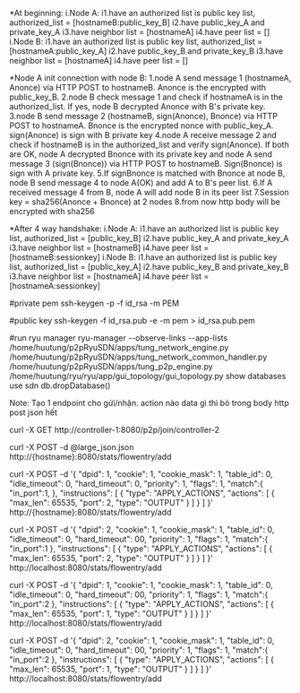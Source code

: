 

*At beginning:
i.Node A: 
i1.have an authorized list is public key list, authorized_list = [hostnameB:public_key_B]
i2.have public_key_A and private_key_A
i3.have neighbor list = [hostnameA]
i4.have peer list = [] 
i.Node B: 
i1.have an authorized list is public key list, authorized_list = [hostnameA:public_key_A]
i2.have public_key_B and private_key_B
i3.have neighbor list = [hostnameA]
i4.have peer list = [] 

*Node A init connection with node B:
1.node A send message 1 (hostnameA, Anonce) via HTTP POST to hostnameB. Anonce is the encrypted with public_key_B. 
2.node B check message 1 and check if hostnameA is in the authorized_list. If yes, node B decrypted Anonce with B's private key.
3.node B send message 2 (hostnameB, sign(Anonce), Bnonce) via HTTP POST to hostnameA. Bnonce is the encrypted nonce with public_key_A. sign(Anonce) is sign with B private key
4.node A receive message 2 and check if hostnameB is in the authorized_list and verify sign(Anonce). If both are OK, node A decrypted Bnonce with its private key and node A send message 3 (sign(Bnonce)) via HTTP POST to hostnameB. Sign(Bnonce) is sign with A private key.
5.If signBnonce is matched with Bnonce at node B, node B send message 4 to node A(OK) and add A to B's peer list.
6.If A received message 4 from B, node A will add node B in its peer list
7.Session key = sha256(Anonce + Bnonce) at 2 nodes
8.from now http body will be encrypted with sha256

*After 4 way handshake:
i.Node A: 
i1.have an authorized list is public key list, authorized_list = [public_key_B]
i2.have public_key_A and private_key_A
i3.have neighbor list = [hostnameB]
i4.have peer list = [hostnameB:sessionkey] 
i.Node B: 
i1.have an authorized list is public key list, authorized_list = [public_key_A]
i2.have public_key_B and private_key_B
i3.have neighbor list = [hostnameA]
i4.have peer list = [hostnameA:sessionkey] 



#private pem
ssh-keygen -p -f id_rsa -m PEM

#public key
ssh-keygen -f id_rsa.pub -e -m pem > id_rsa.pub.pem



#run ryu manager
ryu-manager --observe-links --app-lists /home/huutung/p2pRyuSDN/apps/tung_network_engine.py /home/huutung/p2pRyuSDN/apps/tung_network_common_handler.py /home/huutung/p2pRyuSDN/apps/tung_p2p_engine.py /home/huutung/ryu/ryu/app/gui_topology/gui_topology.py
show databases
use sdn
 db.dropDatabase()


Note:
Tạo 1 endpoint cho gửi/nhận. action nào data gì thì bỏ trong body http post json hết


curl -X GET http://controller-1:8080/p2p/join/controller-2


curl -X POST -d @large_json.json http://{hostname}:8080/stats/flowentry/add


curl -X POST -d '{
    "dpid": 1,
    "cookie": 1,
    "cookie_mask": 1,
    "table_id": 0,
    "idle_timeout": 0,
    "hard_timeout": 0,
    "priority": 1,
    "flags": 1,
    "match":{
        "in_port":1,
    },
    "instructions": [
        {
            "type": "APPLY_ACTIONS",
            "actions": [
                {
                    "max_len": 65535,
                    "port": 2,
                    "type": "OUTPUT"
                }
            ]
        }
    ]
 }' http://{hostname}:8080/stats/flowentry/add

curl -X POST -d '{
    "dpid": 2,
    "cookie": 1,
    "cookie_mask": 1,
    "table_id": 0,
    "idle_timeout": 0,
    "hard_timeout": 00,
    "priority": 1,
    "flags": 1,
    "match":{
        "in_port":1
    },
    "instructions": [
        {
            "type": "APPLY_ACTIONS",
            "actions": [
                {
                    "max_len": 65535,
                    "port": 2,
                    "type": "OUTPUT"
                }
            ]
        }
    ]
 }' http://localhost:8080/stats/flowentry/add


 curl -X POST -d '{
    "dpid": 1,
    "cookie": 1,
    "cookie_mask": 1,
    "table_id": 0,
    "idle_timeout": 0,
    "hard_timeout": 00,
    "priority": 1,
    "flags": 1,
    "match":{
        "in_port":2
    },
    "instructions": [
        {
            "type": "APPLY_ACTIONS",
            "actions": [
                {
                    "max_len": 65535,
                    "port": 1,
                    "type": "OUTPUT"
                }
            ]
        }
    ]
 }' http://localhost:8080/stats/flowentry/add

curl -X POST -d '{
    "dpid": 2,
    "cookie": 1,
    "cookie_mask": 1,
    "table_id": 0,
    "idle_timeout": 0,
    "hard_timeout": 00,
    "priority": 1,
    "flags": 1,
    "match":{
        "in_port":2
    },
    "instructions": [
        {
            "type": "APPLY_ACTIONS",
            "actions": [
                {
                    "max_len": 65535,
                    "port": 1,
                    "type": "OUTPUT"
                }
            ]
        }
    ]
 }' http://localhost:8080/stats/flowentry/add


